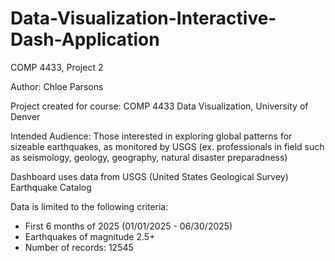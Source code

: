 # Data-Visualization-Interactive-Dash-Application
COMP 4433, Project 2

Author: Chloe Parsons

Project created for course:
COMP 4433 Data Visualization, University of Denver

Intended Audience: Those interested in exploring global patterns for sizeable earthquakes, as monitored 
by USGS (ex. professionals in field such as seismology, geology, geography, natural disaster preparadness)

Dashboard uses data from USGS (United States Geological Survey) Earthquake Catalog

Data is limited to the following criteria:

- First 6 months of 2025 (01/01/2025 - 06/30/2025)
- Earthquakes of magnitude 2.5+
- Number of records: 12545
